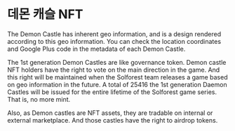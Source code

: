 # 데몬 캐슬 NFT

The Demon Castle has inherent geo information, and is a design rendered according to this geo information. You can check the location coordinates and Google Plus code in the metadata of each Demon Castle.

The 1st generation Demon Castles are like governance token. Demon castle NFT holders have the right to vote on the main direction in the game. And this right will be maintained when the Solforest team releases a game based on geo information in the future. A total of 25416 the 1st generation Daemon Castles will be issued for the entire lifetime of the Solforest game series. That is, no more mint.

Also, as Demon castles are NFT assets, they are tradable on internal or external marketplace. And those castles have the right to airdrop tokens.
